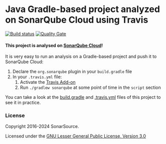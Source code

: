 # Java Gradle-based project analyzed on SonarQube Cloud using Travis

[![Build status](https://travis-ci.org/SonarSource/sq-com_example_java-gradle-travis.svg?branch=master)](https://travis-ci.org/SonarSource/sq-com_example_java-gradle-travis) [![Quality Gate](https://sonarcloud.io/api/project_badges/measure?project=com.sonarqube.examples.java-gradle-travis-project&metric=alert_status)](https://sonarcloud.io/dashboard/index/com.sonarqube.examples.java-gradle-travis-project)

#### This project is analysed on [SonarQube Cloud](https://www.sonarsource.com/products/sonarcloud/)!

It is very easy to run an analysis on a Gradle-based project and push it to SonarQube Cloud:

1. Declare the `org.sonarqube` plugin in your `build.gradle` file
2. In your `.travis.yml` file:
   1. Activate the [Travis Add-on](https://docs.travis-ci.com/user/sonarcloud/)
   2. Run `./gradlew sonarqube` at some point of time in the `script` section

You can take a look at the
[build.gradle](https://github.com/SonarSource/sq-com_example_java-gradle-travis/blob/master/build.gradle)
and
[.travis.yml](https://github.com/SonarSource/sq-com_example_java-gradle-travis/blob/master/.travis.yml)
files of this project to see it in practice.

### License

Copyright 2016-2024 SonarSource.

Licensed under the [GNU Lesser General Public License, Version 3.0](http://www.gnu.org/licenses/lgpl.txt)
